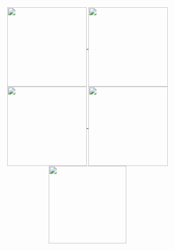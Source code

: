
<div align="center">
<a href="https://github.com/ali-bouali">
<img align="center" src="http://github-profile-summary-cards.vercel.app/api/cards/stats?username=NathanaelSantos&theme=2077" height="180em" />
<img align="center" src="http://github-profile-summary-cards.vercel.app/api/cards/most-commit-language?username=NathanaelSantos&theme=2077" height="180em" />
<img align="center" src="http://github-profile-summary-cards.vercel.app/api/cards/repos-per-language?username=NathanaelSantos&theme=2077" height="180em" />
<img align="center" src="http://github-profile-summary-cards.vercel.app/api/cards/productive-time?username=NathanaelSantos&theme=2077" height="180em" />
<img align="center" src="http://github-profile-summary-cards.vercel.app/api/cards/profile-details?username=NathanaelSantos&theme=2077" height="176em" />
</div>
